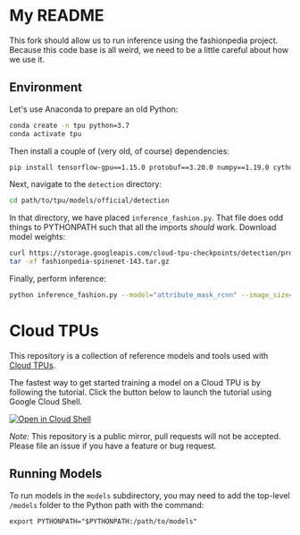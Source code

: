 # My README

This fork should allow us to run inference using the fashionpedia project.
Because this code base is all weird, we need to be a little careful about how we use it.

## Environment
Let's use Anaconda to prepare an old Python:
```bash
conda create -n tpu python=3.7
conda activate tpu
```
Then install a couple of (very old, of course) dependencies:
```bash
pip install tensorflow-gpu==1.15.0 protobuf==3.20.0 numpy==1.19.0 cython matplotlib opencv-python-headless pyyaml pillow pycocotools tqdm
```
Next, navigate to the `detection` directory:
```bash
cd path/to/tpu/models/official/detection
```
In that directory, we have placed `inference_fashion.py`.
That file does odd things to PYTHONPATH such that all the imports _should_ work.
Download model weights:
```bash
curl https://storage.googleapis.com/cloud-tpu-checkpoints/detection/projects/fashionpedia/fashionpedia-spinenet-143.tar.gz --output fashionpedia-spinenet-143.tar.gz
tar -xf fashionpedia-spinenet-143.tar.gz
```
Finally, perform inference:
```bash
python inference_fashion.py --model="attribute_mask_rcnn" --image_size="640" --checkpoint_path="fashionpedia-spinenet-143/model.ckpt" --label_map_file="projects/fashionpedia/dataset/fashionpedia_label_map.csv" --image_file_pattern="path/to/sized-images.tar" --output_html="out.html" --max_boxes_to_draw=8 --min_score_threshold=0.05 --config_file="projects/fashionpedia/configs/yaml/spinenet143_amrcnn.yaml" --output_file="output.npy"
```










# Cloud TPUs #

This repository is a collection of reference models and tools used with
[Cloud TPUs](https://cloud.google.com/tpu/).

The fastest way to get started training a model on a Cloud TPU is by following
the tutorial. Click the button below to launch the tutorial using Google Cloud
Shell.

[![Open in Cloud Shell](http://gstatic.com/cloudssh/images/open-btn.svg)](https://console.cloud.google.com/cloudshell/open?git_repo=https%3A%2F%2Fgithub.com%2Ftensorflow%2Ftpu&page=shell&tutorial=tools%2Fctpu%2Ftutorial.md)

_Note:_ This repository is a public mirror, pull requests will not be accepted.
Please file an issue if you have a feature or bug request.

## Running Models

To run models in the `models` subdirectory, you may need to add the top-level
`/models` folder to the Python path with the command:

```
export PYTHONPATH="$PYTHONPATH:/path/to/models"
```
